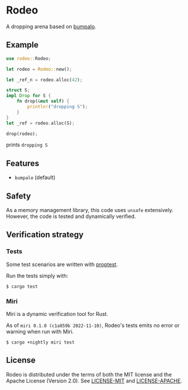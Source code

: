 # Rodeo

A dropping arena based on [bumpalo](https://crates.io/crates/bumpalo).

## Example

```rust
use rodeo::Rodeo;

let rodeo = Rodeo::new();

let _ref_n = rodeo.alloc(42);

struct S;
impl Drop for S {
    fn drop(&mut self) {
        println!("dropping S");
    }
}
let _ref = rodeo.alloc(S);

drop(rodeo);
```

prints `dropping S`

## Features

* `bumpalo` (default)

## Safety

As a memory management library, this code uses `unsafe` extensively.
However, the code is tested and dynamically verified.

## Verification strategy

### Tests

Some test scenarios are written with [proptest](https://altsysrq.github.io/proptest-book/).

Run the tests simply with:

```shell
$ cargo test
```

### Miri

Miri is a dynamic verification tool for Rust.

As of `miri 0.1.0 (c1a859b 2022-11-10)`, Rodeo's tests emits no error or warning when run with Miri.

```shell
$ cargo +nightly miri test
```

## License

Rodeo is distributed under the terms of both the MIT license and the Apache License (Version 2.0).
See [LICENSE-MIT](LICENSE-MIT) and [LICENSE-APACHE](LICENSE-APACHE).